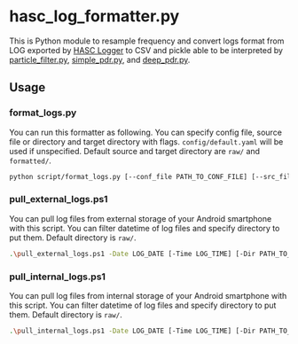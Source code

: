 # hasc_log_formatter.py
This is Python module to resample frequency and convert logs format from LOG exported by [HASC Logger](https://github.com/UCLabNU/HASC_Logger_Android) to CSV and pickle able to be interpreted by [particle_filter.py](https://github.com/kazumakano/particle_filter.py), [simple_pdr.py](https://github.com/kazumakano/simple_pdr.py), and [deep_pdr.py](https://github.com/kazumakano/deep_pdr.py).

## Usage
### format_logs.py
You can run this formatter as following.
You can specify config file, source file or directory and target directory with flags.
`config/default.yaml` will be used if unspecified.
Default source and target directory are `raw/` and `formatted/`.
```sh
python script/format_logs.py [--conf_file PATH_TO_CONF_FILE] [--src_file PATH_TO_SRC_FILE] [--src_dir PATH_TO_SRC_DIR] [--tgt_dir PATH_TO_TGT_DIR]
```

### pull_external_logs.ps1
You can pull log files from external storage of your Android smartphone with this script.
You can filter datetime of log files and specify directory to put them.
Default directory is `raw/`.
```sh
.\pull_external_logs.ps1 -Date LOG_DATE [-Time LOG_TIME] [-Dir PATH_TO_DIR]
```

### pull_internal_logs.ps1
You can pull log files from internal storage of your Android smartphone with this script.
You can filter datetime of log files and specify directory to put them.
Default directory is `raw/`.
```sh
.\pull_internal_logs.ps1 -Date LOG_DATE [-Time LOG_TIME] [-Dir PATH_TO_DIR]
```
